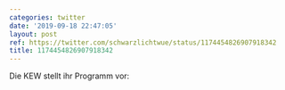 ```yaml
---
categories: twitter
date: '2019-09-18 22:47:05'
layout: post
ref: https://twitter.com/schwarzlichtwue/status/1174454826907918342
title: 1174454826907918342
---
```

Die KEW stellt ihr Programm vor: 